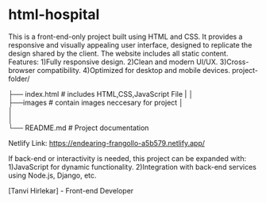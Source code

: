 # html-hospital
This is a front-end-only project built using HTML and CSS. It provides a responsive and visually appealing user interface, designed to replicate the design shared by the client. The website includes all static content.
Features:
1)Fully responsive design.
2)Clean and modern UI/UX.
3)Cross-browser compatibility.
4)Optimized for desktop and mobile devices.
project-folder/

├── index.html       # includes HTML,CSS,JavaScript File
|
│       
├──images           # contain images neccesary for project
│                 
│         
│           
└── README.md        # Project documentation


Netlify Link: https://endearing-frangollo-a5b579.netlify.app/

If back-end or interactivity is needed, this project can be expanded with:
1)JavaScript for dynamic functionality.
2)Integration with back-end services using Node.js, Django, etc.

[Tanvi Hirlekar] - Front-end Developer
